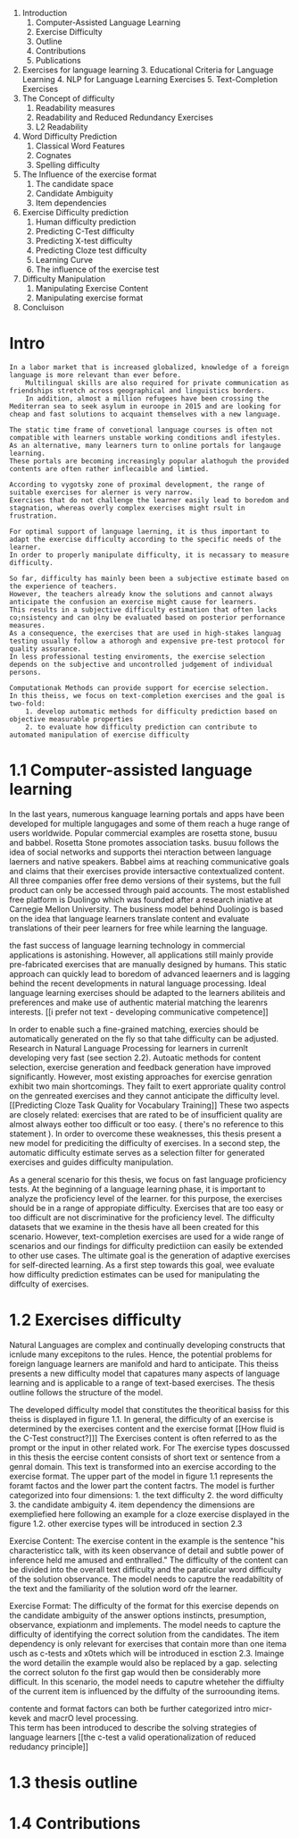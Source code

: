 

1. Introduction
	1. Computer-Assisted Language Learning
	2. Exercise Difficulty
	3. Outline
	4. Contributions
	5. Publications
2. Exercises for language learning
	3. Educational Criteria for Language Learning
	4. NLP for Language Learning Exercises
	5. Text-Completion Exercises
3. The Concept of difficulty 
	1. Readability measures
	2. Readability and Reduced Redundancy Exercises
	3. L2 Readability
4. Word Difficulty Prediction
	1. Classical Word Features
	2. Cognates
	3. Spelling difficulty
5. The Influence of the exercise format
	1. The candidate space
	2. Candidate Ambiguity 
	3. Item dependencies
6. Exercise Difficulty prediction
	1. Human difficulty prediction
	2. Predicting C-Test difficulty
	3. Predicting X-test difficulty
	4. Predicting Cloze test difficulty
	5. Learning Curve
	6. The influence of the exercise test
7. Difficulty Manipulation
	1. Manipulating Exercise Content
	2. Manipulating exercise format
8. Concluison



# Intro
	In a labor market that is increased globalized, knowledge of a foreign language is more relevant than ever before.
		Multilingual skills are also required for private communication as friendships stretch across geographical and linguistics borders.
		In addition, almost a million refugees have been crossing the Mediterran sea to seek asylum in euroope in 2015 and are looking for cheap and fast solutions to acquaint themselves with a new language.

	The static time frame of convetional language courses is often not compatible with learners unstable working conditions andl ifestyles.
	As an alternative, many learners turn to online portals for langauge learning.
	These portals are becoming increasingly popular alathoguh the provided contents are often rather inflecaible and limtied.
	
	According to vygotsky zone of proximal development, the range of suitable exercises for alerner is very narrow.
	Exercises that do not challenge the learner easily lead to boredom and stagnation, whereas overly complex exercises might rsult in frustration.
 
	For optimal support of language laerning, it is thus important to adapt the exercise difficulty according to the specific needs of the learner.
	In order to properly manipulate difficulty, it is necassary to measure difficulty.

	So far, difficulty has mainly been been a subjective estimate based on the experience of teachers. 
	However, the teachers already know the solutions and cannot always anticipate the confusion an exercise might cause for learners.
	This results in a subjective difficulty estimation that often lacks co;nsistency and can olny be evaluated based on posterior perfornance measures.
	As a consequence, the exercises that are used in high-stakes languag testing usually follow a athorogh and expensive pre-test protocol for quality assurance. 
	In less professional testing enviroments, the exercise selection depends on the subjective and uncontrolled judgement of individual persons.

	Computationak Methods can provide support for ecercise selection.
	In this theiss, we focus on text-completion exercises and the goal is two-fold:
		1. develop automatic methods for difficulty prediction based on objective measurable properties
		2. to evaluate how difficulty prediction can contribute to automated manipulation of exercise difficulty


# 1.1 Computer-assisted language learning
In the last years, numerous kanguage learning portals and apps have been developed for multiple langugages and some of them reach  a huge range of users worldwide.
Popular commercial examples are rosetta stone, busuu and babbel. 
Rosetta Stone promotes association tasks. 
busuu follows the idea of social networks and supports thei nteraction between language laerners and native speakers.
Babbel aims at reaching communicative goals and claims that their exercises provide intersactive contextualized content.
All three companies offer free demo versions of their systems, but the full product can only be accessed through paid accounts.
The most established free platform is Duolingo which was founded after a research iniative at Carnegie Mellon University. 
The business model behind Duolingo is based on the idea that language learners translate content and evaluate translations of their peer learners for free while learning the language.

the fast success of language learning technology in commercial applications is astonishing.
However, all applications still mainly provide pre-fabricated exercises that are manually designed by humans. 
This static approach can quickly lead to boredom of advanced leaerners and is lagging behind the recent developments in natural language processing.
Ideal language learning  exercises should be adapted to the learners abiliteis and preferences and make use of authentic material matching the learenrs interests. [[i prefer not text - developing communicative competence]] 

In order to enable such a fine-grained matching, exercies should be automatically generated on the fly so that tahe difficulty can be adjusted.
Research in Natural Language Processing for learners in currenlt developing very fast (see section 2.2).
Autoatic methods for content selection, exercise generation and feedback generation have improved significantly.
However, most existing approaches for exercise genration exhibit two main shortcomings.
They failt to exert approriate quality control on the genreated exercises and they cannot anticipate the difficulty level. [[Predicting Cloze Task Quality for Vocabulary Training]]
These two aspects are closely related: exercises that are rated to be of insufficient quality are almost always eother too difficult or too easy. ( there's no reference to this statement ).
In order to overcome these weaknesses, this thesis present a new model for prediciting the difficulty of exercises. 
In a second step, the automatic difficulty estimate serves as a selection filter for generated exercises and guides difficulty manipulation.

As a general scenario for this thesis, we focus on fast language proficiency tests. 
At the beginning of a language learning phase, it is important to analyze the proficiency level of the learner.
for this purpose, the exercises should be in a range of appropiate difficulty.
Exercises that are too easy or too difficult are not discriminative for the proficiency level.
The difficulty datasets that we examine in the thesis have all been created  for this scenario.
However, text-completion exercises are used for a wide range of scenarios and our findings for difficulty predictiion can easily be extended to other use cases. 
The ultimate goal is the generation of adaptive exercises for self-directed learning.
As a first step towards this goal, wee evaluate how difficulty prediction estimates can be used for manipulating the diffculty of exercises.



# 1.2  Exercises difficulty

Natural Languages are complex and continually developing constructs that icnlude many excepitons to the rules. 
Hence, the potential problems for foreign language learners are manifold and hard to anticipate. 
This theiss presents a new difficulty model that capatures many aspects of language learning and is applicable to a range of text-based exercises. 
The thesis outline follows the structure of the model.

The developed difficulty model that constitutes the theoritical basiss for this theiss is displayed in figure 1.1.
In general, the difficulty of an exercise is determined by the exercises content and the exercise format [[How fluid is the C-Test construct?]]]
The Exercises content is often referred to as the prompt or the input in other related work.
For The exercise types doscussed in this thesis the eercise content consists of short text or sentence from a genral domain.
This text is transformed into an exercise according to the exercise format.
The upper part of the model in figure 1.1 represents the foramt factos and the lower part the content factrs.
The model is further categorized into four dimensions:
	1. the text difficulty 
	2. the word difficulty 
	3. the candidate ambiguity
	4. item dependency 
the dimensions are exempliefied here  following an example for a cloze exercise displayed in the figure 1.2. 
other exercise types will be introduced in section 2.3

Exercise Content:
	The exercise content in the example is the sentence "his characteristicc talk, with its keen observance of detail and subtle power of inference held me amused and enthralled."
	The difficulty of the content can be divided into the overall text difficulty and the paraticular word difficulty of the solution observance.
	The model needs to caputre the readabiltity of the text and the familiarity of the solution word ofr the learner.

Exercise Format: 
	The difficulty of the format for this exercise depends on the candidate ambiguity of the answer options instincts, presumption, observance, expiationm and implements.
	The model needs to capture the difficulty of identifying the correct solution from the candidates.
	The item dependency is only relevant for exercises that contain more than one itema usch as c-tests and x0tets which will be introduced in esction 2.3. 
	Imainge the word detailin the  example would also be replaced by a gap. 
	selecting the correct soluton fo the first gap would then be considerably more difficult.
	In this scenario, the model needs to caputre wheteher the diffiulty of the current item is influenced by the diffulty of the surroounding items.

contente and format factors can both be further categorized intro micr-kevek and macrO level processing.\
	This term has been introduced to describe the solving strategies  of language learners [[the c-test a valid operationalization of reduced redudancy principle]]


# 1.3 thesis outline
# 1.4 Contributions
	